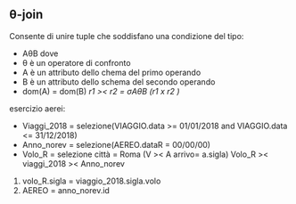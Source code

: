 ## θ-join
Consente di unire tuple che soddisfano una condizione del tipo:
- AθB
dove
- θ è un operatore di confronto
- A è un attributo dello chema del primo operando
- B è un attributo dello schema del secondo operando
- dom(A) = dom(B)
*r1 >< r2 = σAθB (r1 x r2 )*

esercizio aerei:
- Viaggi_2018 = selezione(VIAGGIO.data >= 01/01/2018 and VIAGGIO.data <= 31/12/2018)
- Anno_norev = selezione(AEREO.dataR = 00/00/00)
- Volo_R = selezione città = Roma (V >< A arrivo= a.sigla)
Volo_R >< viaggi_2018 >< Anno_norev
1) volo_R.sigla = viaggio_2018.sigla.volo
2) AEREO = anno_norev.id
 